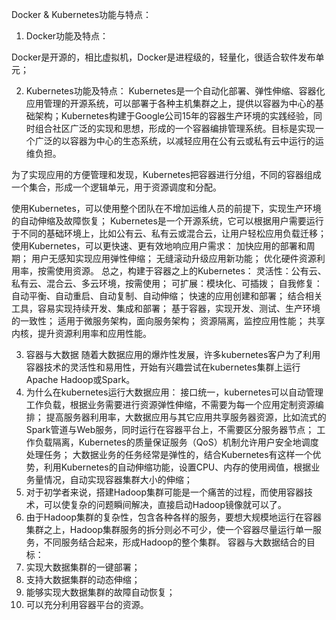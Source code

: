 Docker & Kubernetes功能与特点：

1. Docker功能及特点：

Docker是开源的，相比虚拟机，Docker是进程级的，轻量化，很适合软件发布单元；

2. Kubernetes功能及特点：
Kubernetes是一个自动化部署、弹性伸缩、容器化应用管理的开源系统，可以部署于各种主机集群之上，提供以容器为中心的基础架构；Kubernetes构建于Google公司15年的容器生产环境的实践经验，同时组合社区广泛的实现和思想，形成的一个容器编排管理系统。目标是实现一个广泛的以容器为中心的生态系统，以减轻应用在公有云或私有云中运行的运维负担。


为了实现应用的方便管理和发现，Kubernetes把容器进行分组，不同的容器组成一个集合，形成一个逻辑单元，用于资源调度和分配。

使用Kubernetes，可以使用整个团队在不增加运维人员的前提下，实现生产环境的自动伸缩及故障恢复；
Kubernetes是一个开源系统，它可以根据用户需要运行于不同的基础环境上，比如公有云、私有云或混合云，让用户轻松应用负载迁移；
使用Kubernetes，可以更快速、更有效地响应用户需求：
加快应用的部署和周期；
用户无感知实现应用弹性伸缩；
无缝滚动升级应用新功能；
优化硬件资源利用率，按需使用资源。
总之，构建于容器之上的Kubernetes：
灵活性：公有云、私有云、混合云、多云环境，按需使用；
可扩展：模块化、可插拨；
自我修复：自动平衡、自动重启、自动复制、自动伸缩；
快速的应用创建和部署；
结合相关工具，容易实现持续开发、集成和部署；
基于容器，实现开发、测试、生产环境的一致性；
适用于微服务架构，面向服务架构；
资源隔离，监控应用性能；
共享内核，提升资源利用率和应用性能。

3. 容器与大数据
随着大数据应用的爆炸性发展，许多kubernetes客户为了利用容器技术的灵活性和易用性，开始有兴趣尝试在kubernetes集群上运行Apache Hadoop或Spark。
1. 为什么在kubernetes运行大数据应用：
接口统一，kubernetes可以自动管理工作负载，根据业务需要进行资源弹性伸缩，不需要为每一个应用定制资源编排；
提高服务器利用率，大数据应用与其它应用共享服务器资源，比如流式的Spark管道与Web服务，同时运行在容器平台上，不需要区分服务器节点；
工作负载隔离，Kubernetes的质量保证服务（QoS）机制允许用户安全地调度处理任务；
大数据业务的任务经常是弹性的，结合Kubernetes有这样一个优势，利用Kubernetes的自动伸缩功能，设置CPU、内存的使用阀值，根据业务量情况，自动实现容器集群大小的伸缩；
2. 对于初学者来说，搭建Hadoop集群可能是一个痛苦的过程，而使用容器技术，可以使复杂的问题瞬间解决，直接启动Hadoop镜像就可以了。
3. 由于Hadoop集群的复杂性，包含各种各样的服务，要想大规模地运行在容器集群之上，Hadoop集群服务的拆分则必不可少，使一个容器尽量运行单一服务，不同服务结合起来，形成Hadoop的整个集群。
容器与大数据结合的目标：
1. 实现大数据集群的一键部署；
2. 支持大数据集群的动态伸缩；
3. 能够实现大数据集群的故障自动恢复；
4. 可以充分利用容器平台的资源。
